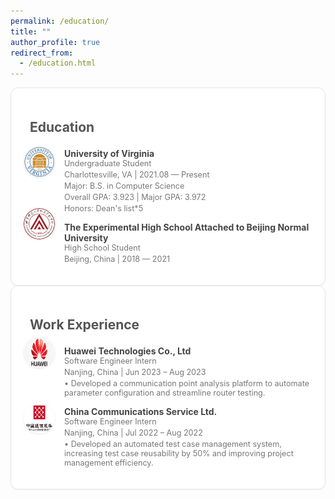 ```yaml
---
permalink: /education/
title: ""
author_profile: true
redirect_from:
  - /education.html
---
```


<style>
.education-card {
  border: 1px solid #E8E8E8; /* Light border color */
  border-radius: 12px;
  padding: 20px;
  max-width: 600px;
  /*background-color: #FAFAFA; !* Softer background color *!*/
  background-color: #ffffff;
  box-shadow: 0 1px 3px rgba(0, 0, 0, 0.05); /* Softer, lighter shadow */
}

.education-card h2 {
  display: flex;
  align-items: center;

  font-size: 1.5em;
  margin-bottom: 1em;
  color: #555; /* Softer text color */
}

.education-card h2 i {
  font-size: 0.6em; /* Adjust icon size */
  margin-right: 10px;
  color: #bbb; /* Softer icon color */
}

.education-entry {
  display: flex;
  align-items: center;
  margin-bottom: 1em;
}

.education-entry img {
  width: 50px;
  height: 50px;
  border-radius: 50%;
  margin-right: 15px;
  box-shadow: 0 1px 3px rgba(0, 0, 0, 0.1); /* Subtle shadow on logos */
  margin-top: -60px;
}

.education-entry div {
  display: flex;
  flex-direction: column;
}

.education-entry .institution {
  font-weight: bold;
  font-size: 1em;
  color: #444; /* Softer text color */
}

.education-entry .degree, .education-entry .dates {
  font-size: 0.9em;
  color: #777; /* Softer gray for secondary text */
}

.education-entry .dates {
  margin-top: 3px;
}
.uva-logo {
  margin-top: -40px; /* Adjust this value to raise only this logo */
}

</style>


<div class="education-card">
  <h2><i class="fas fa-briefcase"></i> Education</h2>

  <div class="education-entry">
    <img src="/images/uva.png" alt="University of Virginia Logo" class="uva-logo">
    <div>
      <div class="institution">University of Virginia</div>
      <div class="degree">Undergraduate Student</div>
      <div class="dates">Charlottesville, VA | 2021.08 — Present</div>
        <div class="dates">Major: B.S. in Computer Science</div>
        <div class="dates">Overall GPA: 3.923 | Major GPA: 3.972</div>
        <div class="dates">Honors: Dean's list*5</div>
    </div>
  </div>

  <div class="education-entry">
    <img src="/images/shiyan.png" alt="shiyan Logo">
    <div>
      <div class="institution">The Experimental High School Attached to Beijing Normal University</div>
      <div class="degree">High School Student</div>
      <div class="dates">Beijing, China | 2018 — 2021</div>
    </div>
  </div>
</div>


<div class="education-card">
  <h2><i class="fas fa-briefcase"></i> Work Experience</h2>

  <div class="education-entry">
    <img src="/images/huawei.png" alt="Huawei Logo">
    <div>
      <div class="institution">Huawei Technologies Co., Ltd</div>
      <div class="degree">Software Engineer Intern</div>
      <div class="dates">Nanjing, China | Jun 2023 – Aug 2023</div>
      <div class="dates">• Developed a communication point analysis platform to automate parameter configuration and streamline router testing.</div>
    </div>
  </div>

  <div class="education-entry">
    <img src="/images/zhongtong.png" alt="China Communications Service Logo">
    <div>
      <div class="institution">China Communications Service Ltd.</div>
      <div class="degree">Software Engineer Intern</div>
      <div class="dates">Nanjing, China | Jul 2022 – Aug 2022</div>
      <div class="dates">• Developed an automated test case management system, increasing test case reusability by 50% and improving project management efficiency.</div>
    </div>
  </div>
</div>

